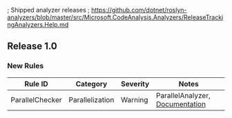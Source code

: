 ﻿; Shipped analyzer releases
; https://github.com/dotnet/roslyn-analyzers/blob/master/src/Microsoft.CodeAnalysis.Analyzers/ReleaseTrackingAnalyzers.Help.md

## Release 1.0

### New Rules
Rule ID | Category | Severity | Notes
--------|----------|----------|-------
ParallelChecker | Parallelization | Warning | ParallelAnalyzer, [Documentation](https://github.com/blaeser/parallelchecker)
